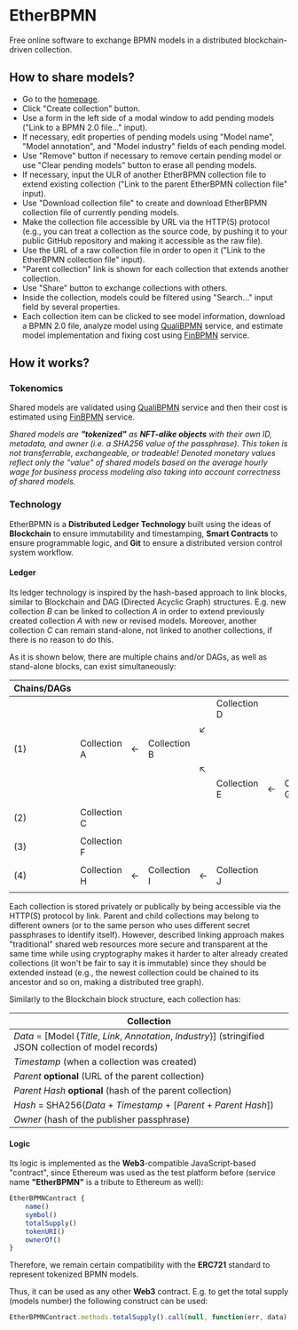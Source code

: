 # EtherBPMN

Free online software to exchange BPMN models in a distributed blockchain-driven collection.

## How to share models?

- Go to the [homepage](https://freebpmnquality.github.io/services/storage).
- Click "Create collection" button.
- Use a form in the left side of a modal window to add pending models ("Link to a BPMN 2.0 file..." input).
- If necessary, edit properties of pending models using "Model name", "Model annotation", and "Model industry" fields of each pending model.
- Use "Remove" button if necessary to remove certain pending model or use "Clear pending models" button to erase all pending models.
- If necessary, input the ULR of another EtherBPMN collection file to extend existing collection ("Link to the parent EtherBPMN collection file" input).
- Use "Download collection file" to create and download EtherBPMN collection file of currently pending models.
- Make the collection file accessible by URL via the HTTP(S) protocol (e.g., you can treat a collection as the source code, by pushing it to your public GitHub repository and making it accessible as the raw file).
- Use the URL of a raw collection file in order to open it ("Link to the EtherBPMN collection file" input).
- "Parent collection" link is shown for each collection that extends another collection.
- Use "Share" button to exchange collections with others.
- Inside the collection, models could be filtered using "Search..." input field by several properties.
- Each collection item can be clicked to see model information, download a BPMN 2.0 file, analyze model using [QualiBPMN](https://github.com/freebpmnquality/cloud-services/tree/main/analytics) service, and estimate model implementation and fixing cost using [FinBPMN](https://github.com/freebpmnquality/cloud-services/tree/main/analytics) service.

## How it works?

### Tokenomics

Shared models are validated using [QualiBPMN](https://github.com/freebpmnquality/cloud-services/tree/main/analytics) service and then their cost is estimated using [FinBPMN](https://freebpmnquality.github.io/services/finance) service.

*Shared models are **"tokenized"** as **NFT-alike objects** with their own ID, metadata, and owner (i.e. a SHA256 value of the passphrase). This token is not transferrable, exchangeable, or tradeable! Denoted monetary values reflect only the "value" of shared models based on the average hourly wage for business process modeling also taking into account correctness of shared models.*

### Technology

EtherBPMN is a **Distributed Ledger Technology** built using the ideas of **Blockchain** to ensure immutability and timestamping, **Smart Contracts** to ensure programmable logic, and **Git** to ensure a distributed version control system workflow.

#### Ledger

Its ledger technology is inspired by the hash-based approach to link blocks, similar to Blockchain and DAG (Directed Acyclic Graph) structures. E.g. new collection *B* can be linked to collection *A* in order to extend previously created collection *A* with new or revised models. Moreover, another collection *C* can remain stand-alone, not linked to another collections, if there is no reason to do this.

As it is shown below, there are multiple chains and/or DAGs, as well as stand-alone blocks, can exist simultaneously:

| Сhains/DAGs |              |     |              |     |              |     |              |
| ----------- | ------------ | --- | ------------ | --- | ------------ | --- | ------------ |
|             |              |     |              |     | Collection D |     |              |
|             |              |     |              | ↙   |              |     |              |
| (1)         | Collection A | ←   | Collection B |     |              |     |
|             |              |     |              | ↖   |              |     |              |
|             |              |     |              |     | Collection E | ←   | Collection G |
|             |              |     |              |     |              |     |              |
| (2)         | Collection C |     |              |     |              |     |              |
|             |              |     |              |     |              |     |              |
| (3)         | Collection F |     |              |     |              |     |              |
|             |              |     |              |     |              |     |
| (4)         | Collection H | ←   | Collection I | ←   | Collection J |     |              |
|             |              |     |              |     |              |     |              |

Each collection is stored privately or publically by being accessible via the HTTP(S) protocol by link. Parent and child collections may belong to different owners (or to the same person who uses different secret passphrases to identify itself). However, described linking approach makes "traditional" shared web resources more secure and transparent at the same time while using cryptography makes it harder to alter already created collections (it won't be fair to say it is immutable) since they should be extended instead (e.g., the newest collection could be chained to its ancestor and so on, making a distributed tree graph).

Similarly to the Blockchain block structure, each collection has:

| Collection                                                                                                  |
| ----------------------------------------------------------------------------------------------------------- |
| *Data* = [Model {*Title*, *Link*, *Annotation*, *Industry*}] (stringified JSON collection of model records) |
| *Timestamp* (when a collection was created)                                                                 |
| *Parent* **optional** (URL of the parent collection)                                                        |
| *Parent Hash* **optional** (hash of the parent collection)                                                  |
| *Hash* = SHA256(*Data* + *Timestamp* + [*Parent* + *Parent Hash*])                                          |
| *Owner* (hash of the publisher passphrase)                                                                  |

#### Logic

Its logic is implemented as the **Web3**-compatible JavaScript-based "contract", since Ethereum was used as the test platform before (service name **"EtherBPMN"** is a tribute to Ethereum as well):

```javascript
EtherBPMNContract {
    name()
    symbol()
    totalSupply()
    tokenURI()
    ownerOf()
}
```

Therefore, we remain certain compatibility with the **ERC721** standard to represent tokenized BPMN models.

Thus, it can be used as any other **Web3** contract. E.g. to get the total supply (models number) the following construct can be used:

```javascript
EtherBPMNContract.methods.totalSupply().call(null, function(err, data) { /* ... */ });
```
